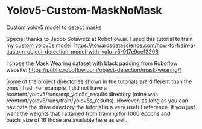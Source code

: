 # Yolov5-Custom-MaskNoMask
Custom yolov5 model to detect masks

Special thanks to Jacob Solawetz at Roboflow.ai. I used this tutorial to train my custom yolov5s model:
https://towardsdatascience.com/how-to-train-a-custom-object-detection-model-with-yolo-v5-917e9ce13208

I chose the Mask Wearing dataset with black padding from Roboflow website:
https://public.roboflow.com/object-detection/mask-wearing/1

Some of the project directories shown in the tutorials are different than the ones I had. For example, I did not have a /content/yolov5/runs/exp_yolo5s_results directory (mine was /content/yolov5/runs/train/yolov5s_results). However, as long as you can navigate the drive directory the tutorial is a very useful reference. If you just want the weights that I attained from training for 1000 epochs and batch_size of 16 those are available here as well.
